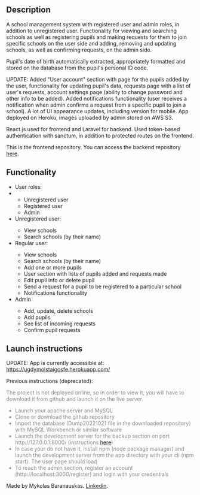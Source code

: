 <h2>Description</h2>

A school management system with registered user and admin roles, in addition to unregistered user. Functionality for viewing and searching schools as well as registering pupils and making requests for them to join specific schools on the user side and adding, removing and updating schools, as well as confirming requests, on the admin side.

Pupil's date of birth automatically extracted, appropriately formatted and stored on the database from the pupil's personal ID code.

UPDATE: Added "User account" section with page for the pupils added by the user, functionality for updating pupil's data, requests page with a list of user's requests, account settings page (ability to change password and other info to be added). Added notifications functionality (user receives a notification when admin confirms a request from a specific pupil to join a school). A lot of UI appearance updates, including version for mobile. App deployed on Heroku, images uploaded by admin stored on AWS S3.

React.js used for frontend and Laravel for backend. Used token-based authentication with sanctum, in addition to protected routes on the frontend.

This is the frontend repository. You can access the backend repository <a href = "https://github.com/mykolasbar/ugdymo_istaigos/">here</a>.

<h2>Functionality</h2>

<ul>
    <li>User roles:<li>
        <ul>
            <li>Unregistered user</li>
            <li>Registered user</li>
            <li>Admin</li>
        </ul>
    <li>Unregistered user:</li>
        <ul>
            <li>View schools</li>
            <li>Search schools (by their name)</li>
        </ul>
    <li>Regular user:</li>
        <ul>
            <li>View schools</li>
            <li>Search schools (by their name)</li>
            <li>Add one or more pupils</li>
            <li>User section with lists of pupils added and requests made</li>
            <li>Edit pupil info or delete pupil</li>
            <li>Send a request for a pupil to be registered to a particular school</li>
            <li>Notifications functionality</li>
        </ul>
    <li>Admin</li>
        <ul>
            <li>Add, update, delete schools</li>
            <li>Add pupils</li>
            <li>See list of incoming requests</li>
            <li>Confirm pupil requests</li>
        </ul>
</ul>

<h2>Launch instructions</h2>

UPDATE: App is currently accessible at: <aa href="https://ugdymoistaigosfe.herokuapp.com/">https://ugdymoistaigosfe.herokuapp.com/</a>

Previous instructions (deprecated):

<div style = "color:#8c8b8b">
The project is not deployed online, so in order to view it, you will have to download it from github and launch it on the live server.

<ul>
    <li>Launch your apache server and MySQL</li>
    <li>Clone or download the github repository</li>
    <li>Import the database (Dump20221021 file in the downloaded repository) with MySQL Workbench or similar software</li>
    <li>Launch the development server for the backup section on port http://127.0.0.1:8000/ (instructions <a href = "https://github.com/mykolasbar/ugdymo_istaigos/">here</a>)</li>
    <li>In case your do not have it, install npm (node package manager) and launch the development server from the app directory with your cli (npm start). The user page should load</li>
    <li>To reach the admin section, register an account (http://localhost:3000/register) and login with your credentials</li>
</ul>
</div>

Made by Mykolas Baranauskas. <a href = "https://www.linkedin.com/in/mykolas-baranauskas-b3809b110/" target = "_blank">Linkedin</a>.